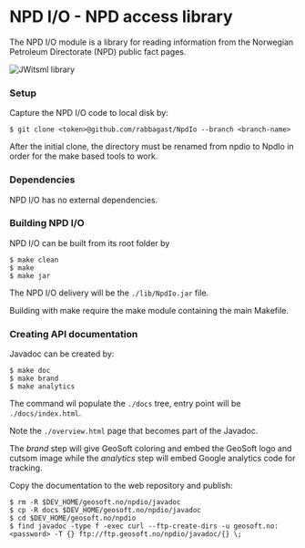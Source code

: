 # NPD I/O - NPD access library #

The NPD I/O module is a library for reading information from the
Norwegian Petroleum Directorate (NPD) public fact pages.

![JWitsml library](https://geosoft.no/images/NpdIoBox.250.png)


### Setup ###

Capture the NPD I/O code to local disk by:

```
$ git clone <token>@github.com/rabbagast/NpdIo --branch <branch-name>
```

After the initial clone, the directory must be renamed from npdio to NpdIo
in order for the make based tools to work.


### Dependencies ###

NPD I/O has no external dependencies.



### Building NPD I/O ###

NPD I/O can be built from its root folder by

```
$ make clean
$ make
$ make jar
```

The NPD I/O delivery will be the `./lib/NpdIo.jar` file.

Building with make require the make module containing the main Makefile.


### Creating API documentation ###

Javadoc can be created by:

```
$ make doc
$ make brand
$ make analytics
```

The command wil populate the `./docs` tree, entry point will be `./docs/index.html`.

Note the `./overview.html` page that becomes part of the Javadoc.

The _brand_ step will give GeoSoft coloring and embed the GeoSoft logo and
cutsom image while the _analytics_ step will embed Google analytics code for
tracking.

Copy the documentation to the web repository and publish:

```
$ rm -R $DEV_HOME/geosoft.no/npdio/javadoc
$ cp -R docs $DEV_HOME/geosoft.no/npdio/javadoc
$ cd $DEV_HOME/geosoft.no/npdio
$ find javadoc -type f -exec curl --ftp-create-dirs -u geosoft.no:<password> -T {} ftp://ftp.geosoft.no/npdio/javadoc/{} \;
```


